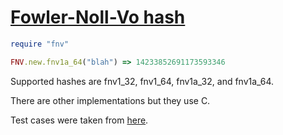 [Fowler-Noll-Vo hash](http://en.wikipedia.org/wiki/Fowler_Noll_Vo_hash)
====================

```ruby
require "fnv"

FNV.new.fnv1a_64("blah") => 14233852691173593346
```

Supported hashes are fnv1_32, fnv1_64, fnv1a_32, and fnv1a_64.

There are other implementations but they use C.

Test cases were taken from [here](http://www.isthe.com/chongo/src/fnv/test_fnv.c).

